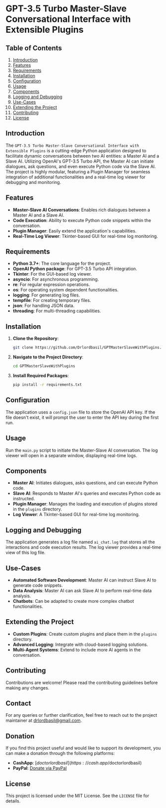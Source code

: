 # GPT-3.5 Turbo Master-Slave Conversational Interface with Extensible Plugins

## Table of Contents

1. [Introduction](#introduction)
2. [Features](#features)
3. [Requirements](#requirements)
4. [Installation](#installation)
5. [Configuration](#configuration)
6. [Usage](#usage)
7. [Components](#components)
8. [Logging and Debugging](#logging-and-debugging)
9. [Use-Cases](#use-cases)
10. [Extending the Project](#extending-the-project)
11. [Contributing](#contributing)
12. [License](#license)

## Introduction

The `GPT-3.5 Turbo Master-Slave Conversational Interface with Extensible Plugins` is a cutting-edge Python application designed to facilitate dynamic conversations between two AI entities: a Master AI and a Slave AI. Utilizing OpenAI's GPT-3.5 Turbo API, the Master AI can initiate dialogues, ask questions, and even execute Python code via the Slave AI. The project is highly modular, featuring a Plugin Manager for seamless integration of additional functionalities and a real-time log viewer for debugging and monitoring.

## Features

- **Master-Slave AI Conversations**: Enables rich dialogues between a Master AI and a Slave AI.
- **Code Execution**: Ability to execute Python code snippets within the conversation.
- **Plugin Manager**: Easily extend the application's capabilities.
- **Real-Time Log Viewer**: Tkinter-based GUI for real-time log monitoring.
  
## Requirements

- **Python 3.7+**: The core language for the project.
- **OpenAI Python package**: For GPT-3.5 Turbo API integration.
- **Tkinter**: For the GUI-based log viewer.
- **asyncio**: For asynchronous programming.
- **re**: For regular expression operations.
- **os**: For operating system dependent functionalities.
- **logging**: For generating log files.
- **tempfile**: For creating temporary files.
- **json**: For handling JSON data.
- **threading**: For multi-threading capabilities.

## Installation

1. **Clone the Repository**:
    ```bash
    git clone https://github.com/Drlordbasil/GPTMasterSlaveWithPlugins.git
    ```
2. **Navigate to the Project Directory**:
    ```bash
    cd GPTMasterSlaveWithPlugins
    ```
3. **Install Required Packages**:
    ```bash
    pip install -r requirements.txt
    ```

## Configuration

The application uses a `config.json` file to store the OpenAI API key. If the file doesn't exist, it will prompt the user to enter the API key during the first run.

## Usage

Run the `main.py` script to initiate the Master-Slave AI conversation. The log viewer will open in a separate window, displaying real-time logs.

## Components

- **Master AI**: Initiates dialogues, asks questions, and can execute Python code.
- **Slave AI**: Responds to Master AI's queries and executes Python code as instructed.
- **Plugin Manager**: Manages the loading and execution of plugins stored in the `plugins` directory.
- **Log Viewer**: A Tkinter-based GUI for real-time log monitoring.

## Logging and Debugging

The application generates a log file named `ai_chat.log` that stores all the interactions and code execution results. The log viewer provides a real-time view of this log file.

## Use-Cases

- **Automated Software Development**: Master AI can instruct Slave AI to generate code snippets.
- **Data Analysis**: Master AI can ask Slave AI to perform real-time data analysis.
- **Chatbots**: Can be adapted to create more complex chatbot functionalities.
  
## Extending the Project

- **Custom Plugins**: Create custom plugins and place them in the `plugins` directory.
- **Advanced Logging**: Integrate with cloud-based logging solutions.
- **Multi-Agent Systems**: Extend to include more AI agents in the conversation.

## Contributing

Contributions are welcome! Please read the contributing guidelines before making any changes.

## Contact

For any queries or further clarification, feel free to reach out to the project maintainer at [drlordbasil@gmail.com](mailto:drlordbasil@gmail.com).

## Donation

If you find this project useful and would like to support its development, you can make a donation through the following platforms:

- **CashApp**: [$doctorlordbasil](https://cash.app/$doctorlordbasil)
- **PayPal**: [Donate via PayPal](https://paypal.me/chaoticbasil?country.x=US&locale.x=en_US)

## License

This project is licensed under the MIT License. See the `LICENSE` file for details.

